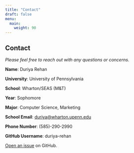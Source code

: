 ```yaml
---
title: "Contact"
draft: false
menu:
  main:
    weight: 90
---
```


## Contact

*Please feel free to reach out with any questions or concerns.*

**Name**: Duriya Rehan

**University**: University of Pennsylvania

**School**: Wharton/SEAS (M&T)

**Year**: Sophomore

**Major**: Computer Science, Marketing

**School Email**: <duriya@wharton.upenn.edu>

**Phone Number**: (585)-290-2990

**GitHub Username**: duriya-rehan

[Open an issue](https://github.com/duriya-rehan/hugo-mock-landing-page-autodeployed1/issues/new) on GitHub.

